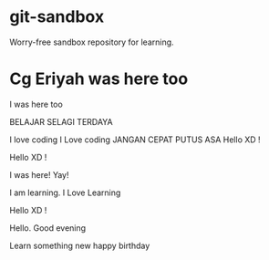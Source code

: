 # git-sandbox
Worry-free sandbox repository for learning.

Cg Eriyah was here too
=======
I was here too


BELAJAR SELAGI TERDAYA

I love coding
I Love coding
JANGAN CEPAT PUTUS ASA
Hello XD !

Hello XD !

I was here! Yay!

I am learning.
I Love Learning

Hello XD !

Hello. Good evening


Learn something new
happy birthday